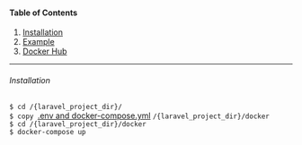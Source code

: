 #### Table of Contents  
1. [Installation](#installation) 
2. [Example](https://github.com/NiklasHoltmeyer/docker-laravel-without-database/tree/master/example/hello-world)
3. [Docker Hub](https://hub.docker.com/r/niklasholtmeyer/laravel/)

***
###### Installation
``` $ cd /{laravel_project_dir}/ ``` </br>
```$ copy ```[.env and docker-compose.yml](https://github.com/NiklasHoltmeyer/docker-laravel-without-database/tree/master/example/docker-compose) ``` /{laravel_project_dir}/docker ``` </br>
``` $ cd /{laravel_project_dir}/docker ``` </br>
``` $ docker-compose up ```

